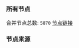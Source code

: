### 所有节点
合并节点总数: `5870`
[节点链接](https://github.com/rzhy1/33/raw/master/sub/sub_merge_base64.txt)

### 节点来源
